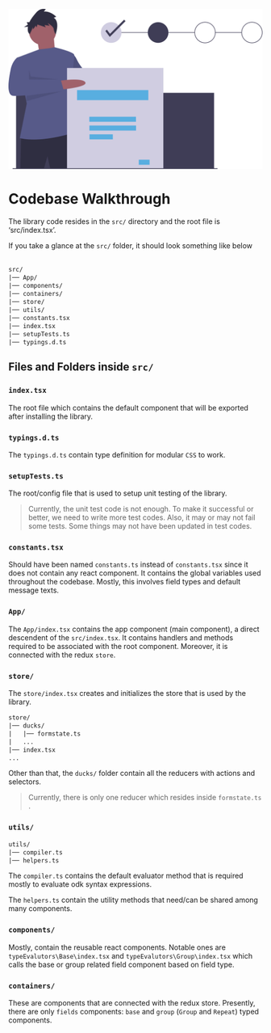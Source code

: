 ![codebase](./images/codebase.svg)

# Codebase Walkthrough 

The library code resides in the `src/` directory and the root file is ‘src/index.tsx’.   

 

If you take a glance at the `src/` folder, it should look something like below 

``` 

src/ 
|── App/ 
|── components/ 
|── containers/ 
|── store/ 
|── utils/ 
|── constants.tsx 
|── index.tsx 
|── setupTests.ts 
|── typings.d.ts 

``` 

## Files and Folders inside `src/` 

### `index.tsx` 

The root file which contains the default component that will be exported after installing the library. 

### `typings.d.ts` 

The `typings.d.ts` contain type definition for modular `CSS` to work. 

### `setupTests.ts` 

The root/config file that is used to setup unit testing of the library. 

> Currently, the unit test code is not enough. To make it successful or better, we need to write more test codes. Also, it may or may not fail some tests. Some things may not have been updated in test codes. 

### `constants.tsx` 

Should have been named `constants.ts` instead of `constants.tsx` since it does not contain any react component. It contains the global variables used throughout the codebase. Mostly, this involves field types and default message texts. 

### `App/` 

The `App/index.tsx` contains the app component (main component), a direct descendent of the `src/index.tsx`. It contains handlers and methods required to be associated with the root component. Moreover, it is connected with the redux `store`.  

### `store/` 

The `store/index.tsx` creates and initializes the store that is used by the library.   

``` 
store/
|── ducks/ 
|   |── formstate.ts 
|   ... 
|── index.tsx 
... 
``` 
Other than that, the `ducks/` folder contain all the reducers with actions and selectors. 

>Currently, there is only one reducer which resides inside  `formstate.ts` .

### `utils/`

```
utils/
|── compiler.ts
|── helpers.ts
```
 The `compiler.ts` contains the default evaluator method that is required mostly to evaluate odk syntax expressions.

 The `helpers.ts` contain the utility methods that need/can be shared among many components.

### `components/`

Mostly, contain the reusable react components. Notable ones are `typeEvalutors\Base\index.tsx` and `typeEvalutors\Group\index.tsx` which calls the base or group related field component based on field type.

### `containers/`

These are components that are connected with the redux store. Presently, there are only `fields` components: `base` and `group` (`Group` and `Repeat`) typed components.

